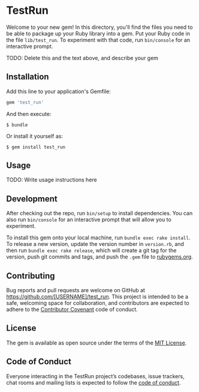 # TestRun

Welcome to your new gem! In this directory, you'll find the files you need to be able to package up your Ruby library into a gem. Put your Ruby code in the file `lib/test_run`. To experiment with that code, run `bin/console` for an interactive prompt.

TODO: Delete this and the text above, and describe your gem

## Installation

Add this line to your application's Gemfile:

```ruby
gem 'test_run'
```

And then execute:

    $ bundle

Or install it yourself as:

    $ gem install test_run

## Usage

TODO: Write usage instructions here

## Development

After checking out the repo, run `bin/setup` to install dependencies. You can also run `bin/console` for an interactive prompt that will allow you to experiment.

To install this gem onto your local machine, run `bundle exec rake install`. To release a new version, update the version number in `version.rb`, and then run `bundle exec rake release`, which will create a git tag for the version, push git commits and tags, and push the `.gem` file to [rubygems.org](https://rubygems.org).

## Contributing

Bug reports and pull requests are welcome on GitHub at https://github.com/[USERNAME]/test_run. This project is intended to be a safe, welcoming space for collaboration, and contributors are expected to adhere to the [Contributor Covenant](http://contributor-covenant.org) code of conduct.

## License

The gem is available as open source under the terms of the [MIT License](https://opensource.org/licenses/MIT).

## Code of Conduct

Everyone interacting in the TestRun project’s codebases, issue trackers, chat rooms and mailing lists is expected to follow the [code of conduct](https://github.com/[USERNAME]/test_run/blob/master/CODE_OF_CONDUCT.md).
